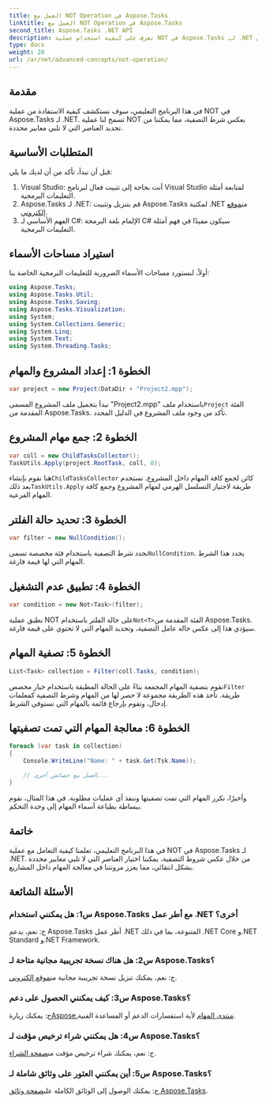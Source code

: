 ```yaml
---
title: العمل مع NOT Operation في Aspose.Tasks
linktitle: العمل مع NOT Operation في Aspose.Tasks
second_title: Aspose.Tasks .NET API
description: تعرف على كيفية استخدام عملية NOT في Aspose.Tasks لـ .NET لتصفية المهام بشكل فعال. تعزيز قدرات إدارة المشروع الخاص بك الآن.
type: docs
weight: 20
url: /ar/net/advanced-concepts/not-operation/
---
```

## مقدمة

في هذا البرنامج التعليمي، سوف نستكشف كيفية الاستفادة من عملية NOT في Aspose.Tasks لـ .NET. تسمح لنا عملية NOT بعكس شرط التصفية، مما يمكننا من تحديد العناصر التي لا تلبي معايير محددة.

## المتطلبات الأساسية

قبل أن نبدأ، تأكد من أن لديك ما يلي:

1. Visual Studio: أنت بحاجة إلى تثبيت فعال لبرنامج Visual Studio لمتابعة أمثلة التعليمات البرمجية.
2.  Aspose.Tasks لـ .NET: قم بتنزيل وتثبيت Aspose.Tasks لمكتبة .NET من[موقع إلكتروني](https://releases.aspose.com/tasks/net/).
3. الفهم الأساسي لـ C#: الإلمام بلغة البرمجة C# سيكون مفيدًا في فهم أمثلة التعليمات البرمجية.

## استيراد مساحات الأسماء

أولاً، لنستورد مساحات الأسماء الضرورية للتعليمات البرمجية الخاصة بنا:

```csharp
using Aspose.Tasks;
using Aspose.Tasks.Util;
using Aspose.Tasks.Saving;
using Aspose.Tasks.Visualization;
using System;
using System.Collections.Generic;
using System.Linq;
using System.Text;
using System.Threading.Tasks;
```

## الخطوة 1: إعداد المشروع والمهام

```csharp
var project = new Project(DataDir + "Project2.mpp");
```

 نبدأ بتحميل ملف المشروع المسمى "Project2.mpp" باستخدام ملف`Project` الفئة المقدمة من Aspose.Tasks. تأكد من وجود ملف المشروع في الدليل المحدد.

## الخطوة 2: جمع مهام المشروع

```csharp
var coll = new ChildTasksCollector();
TaskUtils.Apply(project.RootTask, coll, 0);
```

 هنا نقوم بإنشاء`ChildTasksCollector` كائن لجمع كافة المهام داخل المشروع. نستخدم بعد ذلك`TaskUtils.Apply` طريقة لاجتياز التسلسل الهرمي لمهام المشروع وجمع كافة المهام الفرعية.

## الخطوة 3: تحديد حالة الفلتر

```csharp
var filter = new NullCondition();
```

 نحدد شرط التصفية باستخدام فئة مخصصة تسمى`NullCondition`. يحدد هذا الشرط المهام التي لها قيمة فارغة.

## الخطوة 4: تطبيق عدم التشغيل

```csharp
var condition = new Not<Task>(filter);
```

 نطبق عملية NOT على حالة الفلتر باستخدام`Not<T>`الفئة المقدمة من Aspose.Tasks. سيؤدي هذا إلى عكس حالة عامل التصفية، وتحديد المهام التي لا تحتوي على قيمة فارغة.

## الخطوة 5: تصفية المهام

```csharp
List<Task> collection = Filter(coll.Tasks, condition);
```

 نقوم بتصفية المهام المجمعة بناءً على الحالة المطبقة باستخدام خيار مخصص`Filter` طريقة. تأخذ هذه الطريقة مجموعة لا حصر لها من المهام وشرط التصفية كمعلمات إدخال، وتقوم بإرجاع قائمة بالمهام التي تستوفي الشرط.

## الخطوة 6: معالجة المهام التي تمت تصفيتها

```csharp
foreach (var task in collection)
{
    Console.WriteLine("Name: " + task.Get(Tsk.Name));

    // العمل مع خصائص أخرى...
}
```

وأخيرًا، نكرر المهام التي تمت تصفيتها وننفذ أي عمليات مطلوبة. في هذا المثال، نقوم ببساطة بطباعة أسماء المهام إلى وحدة التحكم.

## خاتمة

في هذا البرنامج التعليمي، تعلمنا كيفية التعامل مع عملية NOT في Aspose.Tasks لـ .NET. من خلال عكس شروط التصفية، يمكننا اختيار العناصر التي لا تلبي معايير محددة بشكل انتقائي، مما يعزز مرونتنا في معالجة المهام داخل المشاريع.

## الأسئلة الشائعة

### س1: هل يمكنني استخدام Aspose.Tasks مع أطر عمل .NET أخرى؟

ج: نعم، يدعم Aspose.Tasks أطر عمل .NET المتنوعة، بما في ذلك .NET Core و.NET Standard و.NET Framework.

### س2: هل هناك نسخة تجريبية مجانية متاحة لـ Aspose.Tasks؟

 ج: نعم، يمكنك تنزيل نسخة تجريبية مجانية من[موقع إلكتروني](https://releases.aspose.com/).

### س3: كيف يمكنني الحصول على دعم Aspose.Tasks؟

 ج: يمكنك زيارة[Aspose.منتدى المهام](https://forum.aspose.com/c/tasks/15) لأية استفسارات الدعم أو المساعدة الفنية.

### س4: هل يمكنني شراء ترخيص مؤقت لـ Aspose.Tasks؟

 ج: نعم، يمكنك شراء ترخيص مؤقت من[صفحة الشراء](https://purchase.aspose.com/temporary-license/).

### س5: أين يمكنني العثور على وثائق شاملة لـ Aspose.Tasks؟

 ج: يمكنك الوصول إلى الوثائق الكاملة على[صفحة وثائق Aspose.Tasks](https://reference.aspose.com/tasks/net/).